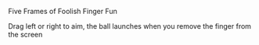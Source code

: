 Five Frames of Foolish Finger Fun

Drag left or right to aim, the ball launches when you remove the finger from the screen
